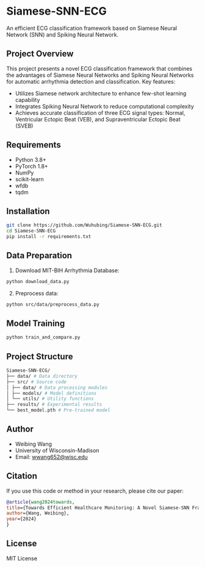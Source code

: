 # Siamese-SNN-ECG

An efficient ECG classification framework based on Siamese Neural Network (SNN) and Spiking Neural Network.

## Project Overview

This project presents a novel ECG classification framework that combines the advantages of Siamese Neural Networks and Spiking Neural Networks for automatic arrhythmia detection and classification. Key features:

- Utilizes Siamese network architecture to enhance few-shot learning capability
- Integrates Spiking Neural Network to reduce computational complexity
- Achieves accurate classification of three ECG signal types: Normal, Ventricular Ectopic Beat (VEB), and Supraventricular Ectopic Beat (SVEB)

## Requirements

- Python 3.8+
- PyTorch 1.8+
- NumPy
- scikit-learn
- wfdb
- tqdm

## Installation

```bash
git clone https://github.com/Wuhubing/Siamese-SNN-ECG.git
cd Siamese-SNN-ECG
pip install -r requirements.txt
```

## Data Preparation

1. Download MIT-BIH Arrhythmia Database:

```bash
python download_data.py
```

2. Preprocess data:
```bash
python src/data/preprocess_data.py
```

## Model Training
```bash
python train_and_compare.py
```
## Project Structure
```bash
Siamese-SNN-ECG/
├── data/ # Data directory
├── src/ # Source code
│ ├── data/ # Data processing modules
│ ├── models/ # Model definitions
│ └── utils/ # Utility functions
├── results/ # Experimental results
└── best_model.pth # Pre-trained model
```

## Author

- Weibing Wang
- University of Wisconsin-Madison
- Email: wwang652@wisc.edu

## Citation

If you use this code or method in your research, please cite our paper:

```bibtex
@article{wang2024towards,
title={Towards Efficient Healthcare Monitoring: A Novel Siamese-SNN Framework for Robust ECG Classification},
author={Wang, Weibing},
year={2024}
}
```

## License

MIT License
